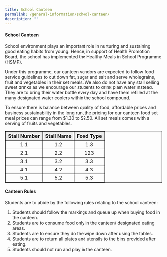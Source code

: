 ```yaml
---
title: School Canteen
permalink: /general-information/school-canteen/
description: ""
---
```

#### School Canteen

School environment plays an important role in nurturing and sustaining good eating habits from young. Hence, in support of Health Promotion Board, the school has implemented the Healthy Meals in School Programme (HSMP).
 
Under this programme, our canteen vendors are expected to follow food service guidelines to cut down fat, sugar and salt and serve wholegrains, fruit and vegetables in their set meals. We also do not have any stall selling sweet drinks as we encourage our students to drink plain water instead. They are to bring their water bottle every day and have them refilled at the many designated water coolers within the school compound. 

To ensure there is balance between quality of food, affordable prices and business sustainability in the long run, the pricing for our canteen food set meal prices can range from $1.30 to $2.50. All set meals comes with a serving of fruits and vegetables.
<style>
table, th, td {
  border: 1px solid;
}
table {  width: 100%;}
	td {
  text-align: center;
}
</style>
<table>
	<tr>
		<th bgcolor="#eee"> Stall Number </th>
		<th bgcolor="#eee"> Stall Name </th>
		<th bgcolor="#eee"> Food Type </th>
  </tr>
	<tr>
		<td> 1.1 </td>
		<td> 1.2 </td>
		<td> 1.3</td>
	</tr>
	<tr>
		<td> 2.1 </td>
		<td> 2.2 </td>
		<td> 123</td>
	</tr>
	<tr>
		<td> 3.1 </td>
		<td> 3.2 </td>
		<td> 3.3</td>
	</tr>
	<tr>
		<td> 4.1 </td>
		<td> 4.2 </td>
		<td> 4.3</td>
	</tr>
		<tr>
		<td> 5.1 </td>
		<td> 5.2 </td>
		<td> 5.3</td>
	</tr>
</table>

#### Canteen Rules

Students are to abide by the following rules relating to the school canteen:

1.	Students should follow the markings and queue up when buying food in the canteen.
2.	Students are to consume food only in the canteen/ designated eating areas.
3.	Students are to ensure they do the wipe down after using the tables.
 4.	Students are to return all plates and utensils to the bins provided after eating.
 5.	Students should not run and play in the canteen.